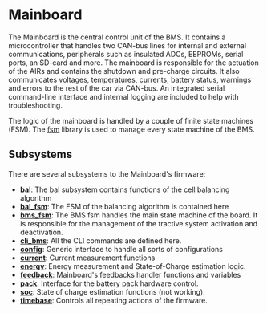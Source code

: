 # Mainboard

The Mainboard is the central control unit of the BMS. It contains a microcontroller that handles two CAN-bus lines for internal and external communications, peripherals such as insulated ADCs, EEPROMs, serial ports, an SD-card and more. The mainboard is responsible for the actuation of the AIRs and contains the shutdown and pre-charge circuits. It also communicates voltages, temperatures, currents, battery status, warnings and errors to the rest of the car via CAN-bus. An integrated serial command-line interface and internal logging are included to help with troubleshooting.

The logic of the mainboard is handled by a couple of finite state machines (FSM). The [fsm](https://github.com/eagletrt/micro-libs/tree/master/fsm) library is used to manage every state machine of the BMS.

## Subsystems
There are several subsystems to the Mainboard's firmware:

- **[bal](subsystems/bal)**: The bal subsystem contains functions of the cell balancing algorithm
- **[bal_fsm](subsystems/bal)**: The FSM of the balancing algorithm is contained here
- **[bms_fsm](subsystems/bms_fsm)**: The BMS fsm handles the main state machine of the board. It is responsible for the management of the tractive system activation and deactivation.
- **[cli_bms](subsystems/cli_bms)**: All the CLI commands are defined here.
- **[config](subsystems/config)**: Generic interface to handle all sorts of configurations
- **[current](subsystems/current)**: Current measurement functions
- **[energy](subsystems/energy)**: Energy measurement and State-of-Charge estimation logic.
- **[feedback](subsystems/feedback)**: Mainboard's feedbacks handler functions and variables
- **[pack](subsystems/pack)**: Interface for the battery pack hardware control.
- **[soc](subsystems/soc)**: State of charge estimation functions (not working).
- **[timebase](subsystems/timebase)**: Controls all repeating actions of the firmware.
